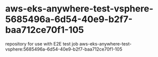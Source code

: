 # aws-eks-anywhere-test-vsphere-5685496a-6d54-40e9-b2f7-baa712ce70f1-105
repository for use with E2E test job aws-eks-anywhere-test-vsphere:5685496a-6d54-40e9-b2f7-baa712ce70f1-105

